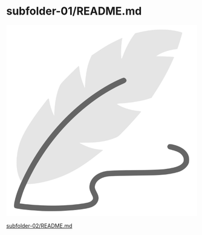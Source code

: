subfolder-01/README.md
======================

![Logo](logo-01.svg)

[subfolder-02/README.md](subfolder-02/README.md)

